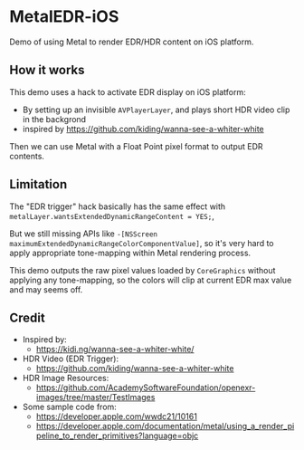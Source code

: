 # MetalEDR-iOS
Demo of using Metal to render EDR/HDR content on iOS platform.

## How it works

This demo uses a hack to activate EDR display on iOS platform:
  
  - By setting up an invisible `AVPlayerLayer`, and plays short HDR video clip in the backgrond
  - inspired by https://github.com/kiding/wanna-see-a-whiter-white

Then we can use Metal with a Float Point pixel format to output EDR contents.

## Limitation

The "EDR trigger" hack basically   has the same effect with `metalLayer.wantsExtendedDynamicRangeContent = YES;`, 

But we still missing APIs like `-[NSScreen maximumExtendedDynamicRangeColorComponentValue]`, so it's very hard to apply appropriate tone-mapping within Metal rendering process.

This demo outputs the raw pixel values loaded by `CoreGraphics` without applying any tone-mapping, so the colors will clip at current EDR max value and may seems off.

## Credit

- Inspired by: 
  - https://kidi.ng/wanna-see-a-whiter-white/
- HDR Video (EDR Trigger): 
  - https://github.com/kiding/wanna-see-a-whiter-white
- HDR Image Resources: 
  - https://github.com/AcademySoftwareFoundation/openexr-images/tree/master/TestImages
- Some sample code from: 
  - https://developer.apple.com/wwdc21/10161
  - https://developer.apple.com/documentation/metal/using_a_render_pipeline_to_render_primitives?language=objc